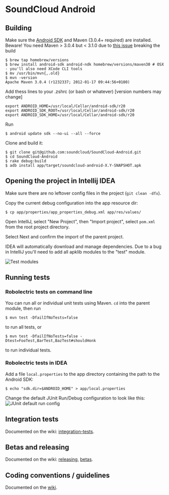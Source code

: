 # SoundCloud Android

## Building

Make sure the [Android SDK][] and Maven (3.0.4+ required) are installed.
Beware! You need Maven > 3.0.4 but < 3.1.0 due to 
[this issue](https://code.google.com/p/appengine-maven-plugin/issues/detail?id=31) breaking the build

    $ brew tap homebrew/versions
    $ brew install android-sdk android-ndk homebrew/versions/maven30 # OSX - you'll also need XCode CLI tools
    $ mv /usr/bin/mvn{,.old}
    $ mvn -version
    Apache Maven 3.0.4 (r1232337; 2012-01-17 09:44:56+0100)


Add thess lines to your .zshrc (or bash or whatever) [version numbers may change]

    export ANDROID_HOME=/usr/local/Cellar/android-sdk/r20
    export ANDROID_SDK_ROOT=/usr/local/Cellar/android-sdk/r20
    export ANDROID_SDK_HOME=/usr/local/Cellar/android-sdk/r20

Run

    $ android update sdk --no-ui --all --force

Clone and build it:

    $ git clone git@github.com:soundcloud/SoundCloud-Android.git
    $ cd SoundCloud-Android
    $ rake debug:build
    $ adb install app/target/soundcloud-android-X.Y-SNAPSHOT.apk

## Opening the project in Intellij IDEA

Make sure there are no leftover config files in the project (`git clean -dfx`).

Copy the current debug configuration into the app resource dir:

    $ cp app/properties/app_properties_debug.xml app/res/values/

Open IntelliJ, select "New Project", then "Import project", select `pom.xml` from the root project directory.

Select Next and confirm the import of the parent project.

IDEA will automatically download and manage dependencies. Due to a bug in IntelliJ you'll need to add all apklib 
modules to the "test" module.

![Test modules][Test modules]

## Running tests

### Robolectric tests on command line

You can run all or individual unit tests using Maven. `cd` into the parent module, then run

    $ mvn test -DfailIfNoTests=false

to run all tests, or

    $ mvn test -DfailIfNoTests=false -Dtest=FooTest,BarTest,BazTest#shouldHonk

to run individual tests.

### Robolectric tests in IDEA

Add a file `local.properties` to the app directory containing the path to the Android SDK:

    $ echo "sdk.dir=$ANDROID_HOME" > app/local.properties

Change the default JUnit Run/Debug configuration to look like this:
![JUnit default run config][JUnit default run config]

## Integration tests

Documented on the wiki: [integration-tests][].

## Betas and releasing

Documented on the wiki: [releasing][], [betas][].

## Coding conventions / guidelines

Documented on the [wiki][].

[Android SDK]: http://developer.android.com/sdk/index.html
[wiki]: https://github.com/soundcloud/SoundCloud-Android/wiki/
[releasing]: https://github.com/soundcloud/SoundCloud-Android/wiki/Releasing
[betas]: https://github.com/soundcloud/SoundCloud-Android/wiki/Betas
[integration-tests]: https://github.com/soundcloud/SoundCloud-Android/wiki/Integration-tests
[Test modules]: http://f.cl.ly/items/1B3Q3T1F0v2T233w3938/Screen%20Shot%202013-10-28%20at%201.27.16%20PM.png
[JUnit default run config]: http://f.cl.ly/items/153m2C2d001j0Y1L1K02/Screen%20Shot%202012-11-27%20at%2012.57.25%20PM.png

